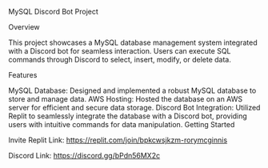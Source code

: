 MySQL Discord Bot Project

Overview

This project showcases a MySQL database management system integrated with a Discord bot for seamless interaction. Users can execute SQL commands through Discord to select, insert, modify, or delete data.

Features

MySQL Database: Designed and implemented a robust MySQL database to store and manage data.
AWS Hosting: Hosted the database on an AWS server for efficient and secure data storage.
Discord Bot Integration: Utilized Replit to seamlessly integrate the database with a Discord bot, providing users with intuitive commands for data manipulation.
Getting Started



Invite Replit Link:
https://replit.com/join/bpkcwsjkzm-rorymcginnis	

Discord Link:
https://discord.gg/bPdn56MX2c
